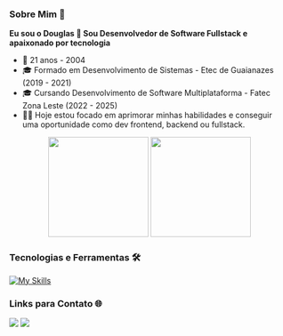 ### Sobre Mim 🚀  

**Eu sou o Douglas 🙂 Sou Desenvolvedor de Software Fullstack e apaixonado por tecnologia**
- 📅 21 anos - 2004
- 🎓 Formado em Desenvolvimento de Sistemas - Etec de Guaianazes (2019 - 2021)
- 🎓 Cursando Desenvolvimento de Software Multiplataforma - Fatec Zona Leste (2022 - 2025)
- 👨‍💻 Hoje estou focado em aprimorar minhas habilidades e conseguir uma oportunidade como dev frontend, backend ou fullstack.

<div align="center">
   <img height="180em" src="https://github-readme-stats.vercel.app/api?username=douglasdans&show_icons=true&hide_border=true&bg_color=151B23&title_color=612BE3&icon_color=612BE3&text_color=F0F6FC"/>
   <img height="180em" src="https://github-readme-stats.vercel.app/api/top-langs/?username=douglasdans&layout=compact&hide=php,html&bg_color=151B23&title_color=612BE3&icon_color=612BE3&text_color=F0F6FC&hide_border=true"/>
</div>


### Tecnologias e Ferramentas 🛠  

[![My Skills](https://skillicons.dev/icons?i=vscode,js,ts,java,react,nextjs,spring,nestjs,angular,nodejs,postgres,docker,linux)](https://skillicons.dev)

### Links para Contato 🌐  

<a href="https://www.linkedin.com/in/douglasdans/"><img src="https://img.shields.io/badge/LinkedIn-0077B5?style=for-the-badge&logo=linkedin&logoColor=white"></a>
<a target="_blank" href="https://discord.com/users/684092812312313927"><img src="https://img.shields.io/badge/Discord-5865F2?style=for-the-badge&logo=discord&logoColor=white"></a>


